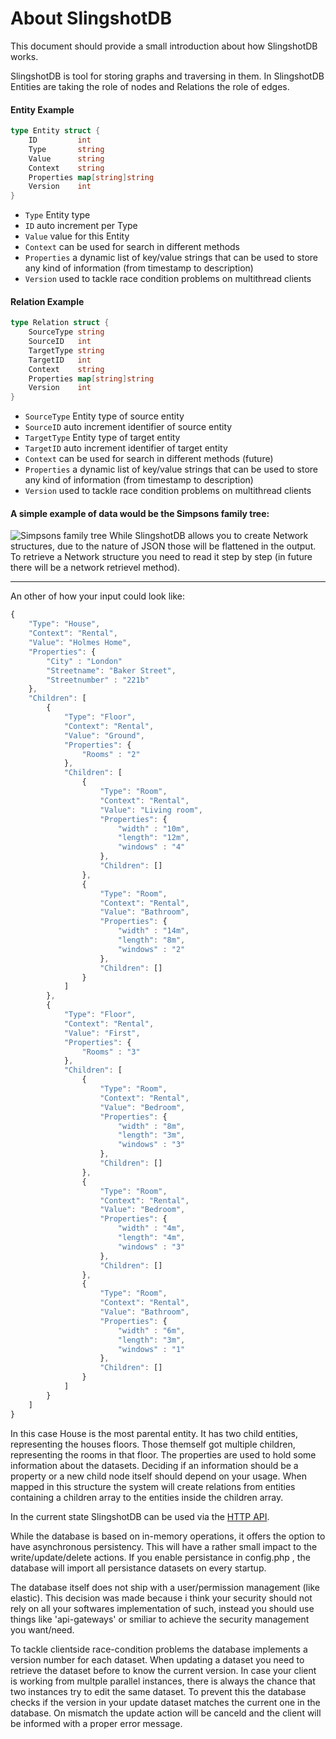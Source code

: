 
# About SlingshotDB
This document should provide a small introduction about how SlingshotDB works.

SlingshotDB is tool for storing graphs and traversing in them. In SlingshotDB Entities are taking the role of nodes and Relations the role of edges.

#### Entity Example    
```go
type Entity struct {
	ID         int
	Type       string
	Value      string
	Context    string
	Properties map[string]string
	Version    int
}
```
* `Type` Entity type 
* `ID` auto increment per Type
* `Value` value for this Entity
* `Context` can be used for search in different methods
* `Properties` a dynamic list of key/value strings that can be used to store any kind of information (from timestamp to description) 
* `Version` used to tackle race condition problems on multithread clients

#### Relation Example
```go
type Relation struct {
	SourceType string
	SourceID   int
	TargetType string
	TargetID   int
	Context    string
	Properties map[string]string
	Version    int
}
```
* `SourceType` Entity type of source entity
* `SourceID` auto increment identifier of source entity
* `TargetType` Entity type of target entity
* `TargetID` auto increment identifier of target entity
* `Context` can be used for search in different methods (future)
* `Properties` a dynamic list of key/value strings that can be used to store any kind of information (from timestamp to description) 
* `Version` used to tackle race condition problems on multithread clients

#### A simple example of data would be the Simpsons family tree:
![Simpsons family tree](http://scriptjungle.de/slingshotdb/simpsons.png)
While SlingshotDB allows you to create Network structures, due to the nature of JSON those will be flattened in the output. To retrieve a Network structure you need to read it step by step (in future there will be a network retrievel method). 

------

An other of how your input could look like:
```javascript
{
    "Type": "House",
    "Context": "Rental",
    "Value": "Holmes Home",
    "Properties": {
        "City" : "London"
        "Streetname": "Baker Street",
        "Streetnumber" : "221b"
    },
    "Children": [
        {
            "Type": "Floor",
            "Context": "Rental",
            "Value": "Ground",
            "Properties": {
                "Rooms" : "2"
            },
            "Children": [
                {
                    "Type": "Room",
                    "Context": "Rental",
                    "Value": "Living room",
                    "Properties": {
                        "width" : "10m",
                        "length": "12m",
                        "windows" : "4"
                    },
                    "Children": []
                },
                {
                    "Type": "Room",
                    "Context": "Rental",
                    "Value": "Bathroom",
                    "Properties": {
                        "width" : "14m",
                        "length": "8m",
                        "windows" : "2"
                    },
                    "Children": []
                }
            ]
        },
        {
            "Type": "Floor",
            "Context": "Rental",
            "Value": "First",
            "Properties": {
                "Rooms" : "3"
            },
            "Children": [
                {
                    "Type": "Room",
                    "Context": "Rental",
                    "Value": "Bedroom",
                    "Properties": {
                        "width" : "8m",
                        "length": "3m",
                        "windows" : "3"
                    },
                    "Children": []
                },
                {
                    "Type": "Room",
                    "Context": "Rental",
                    "Value": "Bedroom",
                    "Properties": {
                        "width" : "4m",
                        "length": "4m",
                        "windows" : "3"
                    },
                    "Children": []
                },
                {
                    "Type": "Room",
                    "Context": "Rental",
                    "Value": "Bathroom",
                    "Properties": {
                        "width" : "6m",
                        "length": "3m",
                        "windows" : "1"
                    },
                    "Children": []
                }
            ]
        }
    ]
}

```
In this case House is the most parental entity. It has two child entities, representing the houses floors. Those themself got multiple children, representing the rooms in that floor. The properties are used to hold some information about the datasets. Deciding if an information should be a property or a new child node itself should depend on your usage. When mapped in this structure the system will create relations from entities containing a children array to the entities inside the children array. 

In the current state SlingshotDB can be used via the [HTTP API](https://github.com/voodooEntity/slingshotdb/blob/master/docs/HTTP_API_V1.md). 

While the database is based on in-memory operations, it offers the option to have asynchronous persistency. This will have a rather small impact to the write/update/delete actions. If you enable persistance in config.php , the database will import all persistance datasets on every startup.

The database itself does not ship with a user/permission management (like elastic). This decision was made because i think your security should not rely on all your softwares implementation of such, instead you should use things like 'api-gateways' or smiliar to achieve the security management you want/need.

To tackle clientside race-condition problems the database implements a version number for each dataset. When updating a dataset you need to retrieve the dataset before to know the current version. In case your client is working from multple parallel instances, there is always the chance that two instances try to edit the same dataset. To prevent this the database checks if the version in your update dataset matches the current one in the database. On mismatch the update action will be canceld and the client will be informed with a proper error message.
